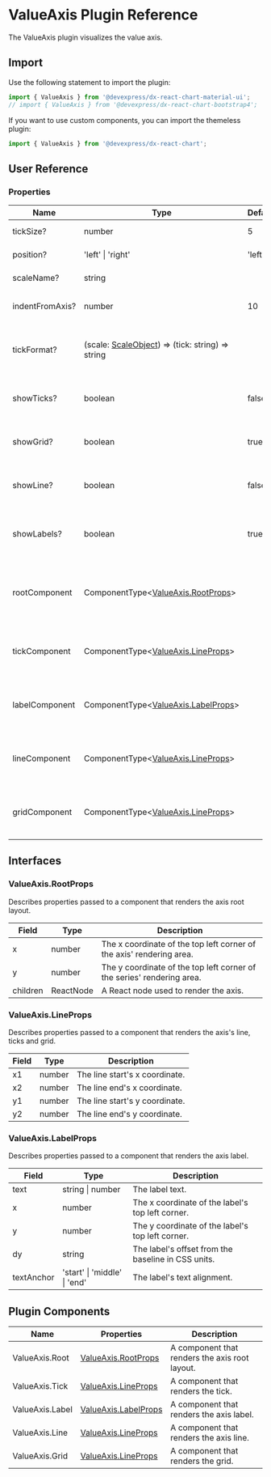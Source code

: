 # ValueAxis Plugin Reference

The ValueAxis plugin visualizes the value axis.

## Import

Use the following statement to import the plugin:

```js
import { ValueAxis } from '@devexpress/dx-react-chart-material-ui';
// import { ValueAxis } from '@devexpress/dx-react-chart-bootstrap4';
```

If you want to use custom components, you can import the themeless plugin:

```js
import { ValueAxis } from '@devexpress/dx-react-chart';
```

## User Reference

### Properties

Name | Type | Default | Description
-----|------|---------|------------
tickSize? | number | 5 | The tick size.
position? | 'left' &#124; 'right' | 'left' | The axis position.
scaleName? | string | | The scale name.
indentFromAxis? | number | 10 | The indent from the axis.
tickFormat? | (scale: [ScaleObject](./argument-scale.md#scaleobject)) => (tick: string) => string  | | A function that returns a tick formatter function.
showTicks? | boolean | false | Specifies whether to render ticks.
showGrid? | boolean | true | Specifies whether to render the grid.
showLine? | boolean | false | Specifies whether to render the axis's line.
showLabels? | boolean | true | Specifies whether to render the axis's labels.
rootComponent | ComponentType&lt;[ValueAxis.RootProps](#valueaxisrootprops)&gt; | | A component that renders the axis root layout.
tickComponent | ComponentType&lt;[ValueAxis.LineProps](#valueaxislineprops)&gt; | | A component that renders a tick.
labelComponent | ComponentType&lt;[ValueAxis.LabelProps](#valueaxislabelprops)&gt; | | A component that renders the axis label.
lineComponent | ComponentType&lt;[ValueAxis.LineProps](#valueaxislineprops)&gt; | | A component that renders the axis line.
gridComponent | ComponentType&lt;[ValueAxis.LineProps](#valueaxislineprops)&gt; | | A component that renders the grid.

## Interfaces

### ValueAxis.RootProps

Describes properties passed to a component that renders the axis root layout.

Field | Type | Description
------|------|------------
x | number | The x coordinate of the top left corner of the axis' rendering area.
y | number | The y coordinate of the top left corner of the series' rendering area.
children | ReactNode | A React node used to render the axis.

### ValueAxis.LineProps

Describes properties passed to a component that renders the axis's line, ticks and grid.

Field | Type | Description
------|------|------------
x1 | number | The line start's x coordinate.
x2 | number | The line end's x coordinate.
y1 | number | The line start's y coordinate.
y2 | number | The line end's y coordinate.

### ValueAxis.LabelProps

Describes properties passed to a component that renders the axis label.

Field | Type | Description
------|------|------------
text | string &#124; number | The label text.
x | number | The x coordinate of the label's top left corner.
y | number | The y coordinate of the label's top left corner.
dy | string | The label's offset from the baseline in CSS units.
textAnchor | 'start' &#124; 'middle' &#124; 'end' | The label's text alignment.

## Plugin Components

Name | Properties | Description
-----|------------|------------
ValueAxis.Root | [ValueAxis.RootProps](#valueaxisrootprops) | A component that renders the axis root layout.
ValueAxis.Tick | [ValueAxis.LineProps](#valueaxislineprops) | A component that renders the tick.
ValueAxis.Label | [ValueAxis.LabelProps](#valueaxislabelprops) | A component that renders the axis label.
ValueAxis.Line | [ValueAxis.LineProps](#valueaxislineprops) | A component that renders the axis line.
ValueAxis.Grid | [ValueAxis.LineProps](#valueaxislineprops) | A component that renders the grid.

